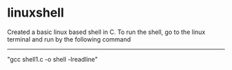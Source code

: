 # linuxshell
Created a basic linux based shell in C.
To run the shell, go to the linux terminal and run by the following command<hr>
"gcc shell1.c -o shell -lreadline"

